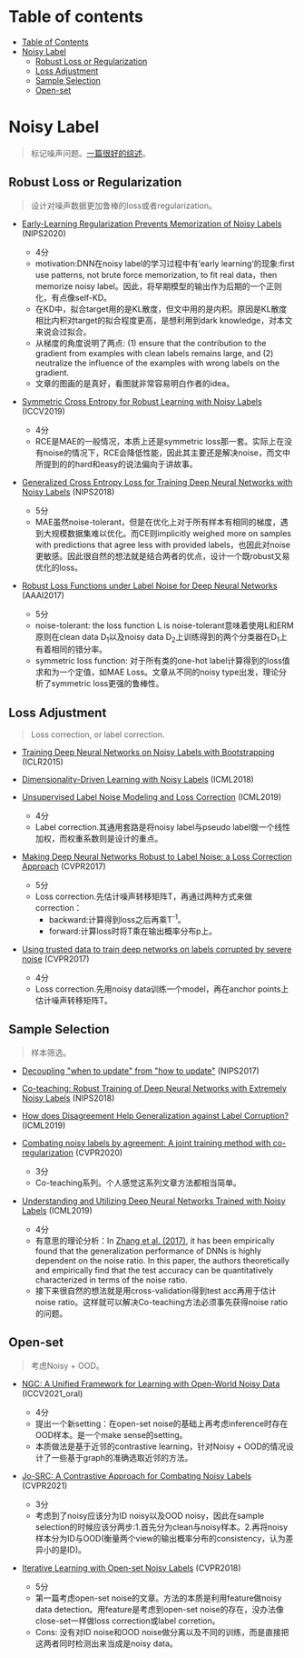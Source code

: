 # Table of contents

- [Table of Contents](#table-of-contents)
- [Noisy Label](#noisy-label)
    - [Robust Loss or Regularization](#robust-loss-or-regularization)
    - [Loss Adjustment](#loss-adjustment)
    - [Sample Selection](#sample-selection)
    - [Open-set](#open-set)


# Noisy Label

> 标记噪声问题。[一篇很好的综述](https://arxiv.org/abs/2007.08199)。

## Robust Loss or Regularization

> 设计对噪声数据更加鲁棒的loss或者regularization。
  
- [Early-Learning Regularization Prevents Memorization of Noisy Labels](https://arxiv.org/abs/2007.00151) (NIPS2020)
    - 4分
    - motivation:DNN在noisy label的学习过程中有’early learning‘的现象:first use patterns, not brute force memorization, to fit real data，then memorize noisy label。因此，将早期模型的输出作为后期的一个正则化，有点像self-KD。
    - 在KD中，拟合target用的是KL散度，但文中用的是内积。原因是KL散度相比内积对target的拟合程度更高，是想利用到dark knowledge，对本文来说会过拟合。
    - 从梯度的角度说明了两点: (1) ensure that the contribution to the gradient from examples with clean labels remains large, and (2) neutralize the influence of the examples with wrong labels on the gradient.
    - 文章的图画的是真好，看图就非常容易明白作者的idea。

- [Symmetric Cross Entropy for Robust Learning with Noisy Labels](https://arxiv.org/abs/1908.06112) (ICCV2019)
    - 4分
    - RCE是MAE的一般情况，本质上还是symmetric loss那一套。实际上在没有noise的情况下，RCE会降低性能，因此其主要还是解决noise，而文中所提到的的hard和easy的说法偏向于讲故事。

- [Generalized Cross Entropy Loss for Training Deep Neural Networks with Noisy Labels](https://arxiv.org/abs/1805.07836) (NIPS2018)
    - 5分
    - MAE虽然noise-tolerant，但是在优化上对于所有样本有相同的梯度，遇到大规模数据集难以优化。而CE则implicitly weighed more on samples with predictions that agree less with provided labels，也因此对noise更敏感。因此很自然的想法就是结合两者的优点，设计一个既robust又易优化的loss。

- [Robust Loss Functions under Label Noise for Deep Neural Networks](https://arxiv.org/abs/1712.09482) (AAAI2017)
    - 5分
    - noise-tolerant: the loss function L is noise-tolerant意味着使用L和ERM原则在clean data D<sub>1</sub>以及noisy data D<sub>2</sub>上训练得到的两个分类器在D<sub>1</sub>上有着相同的错分率。
    - symmetric loss function: 对于所有类的one-hot label计算得到的loss值求和为一个定值，如MAE Loss。文章从不同的noisy type出发，理论分析了symmetric loss更强的鲁棒性。


## Loss Adjustment

> Loss correction, or label correction.

- [Training Deep Neural Networks on Noisy Labels with Bootstrapping](https://arxiv.org/abs/1412.6596) (ICLR2015)
- [Dimensionality-Driven Learning with Noisy Labels](https://arxiv.org/abs/1806.02612) (ICML2018)
- [Unsupervised Label Noise Modeling and Loss Correction](https://arxiv.org/abs/1904.11238) (ICML2019)
    - 4分
    - Label correction.其通用套路是将noisy label与pseudo label做一个线性加权，而权重系数则是设计的重点。

- [Making Deep Neural Networks Robust to Label Noise: a Loss Correction Approach](https://arxiv.org/abs/1609.03683) (CVPR2017)
    - 5分
    - Loss correction.先估计噪声转移矩阵T，再通过两种方式来做correction：
        - backward:计算得到loss之后再乘T<sup>-1</sup>。
        - forward:计算loss时将T乘在输出概率分布p上。

- [Using trusted data to train deep networks on labels corrupted by severe noise](https://arxiv.org/abs/1609.03683) (CVPR2017)
    - 4分
    - Loss correction.先用noisy data训练一个model，再在anchor points上估计噪声转移矩阵T。


## Sample Selection

> 样本筛选。

- [Decoupling "when to update" from "how to update"](https://arxiv.org/abs/1706.02613) (NIPS2017)
- [Co-teaching: Robust Training of Deep Neural Networks with Extremely Noisy Labels](https://arxiv.org/abs/1804.06872) (NIPS2018)
- [How does Disagreement Help Generalization against Label Corruption?](https://arxiv.org/abs/1901.04215) (ICML2019)
- [Combating noisy labels by agreement: A joint training method with co-regularization](https://arxiv.org/abs/2003.02752) (CVPR2020)
    - 3分
    - Co-teaching系列。个人感觉这系列文章方法都相当简单。

- [Understanding and Utilizing Deep Neural Networks Trained with Noisy Labels](https://arxiv.org/abs/1905.05040) (ICML2019)
    - 4分
    - 有意思的理论分析：In [Zhang et al. (2017)](https://arxiv.org/abs/1611.03530), it has
    been empirically found that the generalization performance of DNNs is highly dependent on the noise ratio. In this paper, the authors theoretically and empirically find that the test accuracy can be quantitatively characterized in terms of the noise ratio.
    - 接下来很自然的想法就是用cross-validation得到test acc再用于估计noise ratio。这样就可以解决Co-teaching方法必须事先获得noise ratio的问题。

## Open-set

> 考虑Noisy + OOD。

- [NGC: A Unified Framework for Learning with Open-World Noisy Data](https://arxiv.org/abs/2108.11035) (ICCV2021_oral)
    - 4分
    - 提出一个新setting：在open-set noise的基础上再考虑inference时存在OOD样本。是一个make sense的setting。
    - 本质做法是基于近邻的contrastive learning，针对Noisy + OOD的情况设计了一些基于graph的准确选取近邻的方法。

- [Jo-SRC: A Contrastive Approach for Combating Noisy Labels](https://arxiv.org/abs/2103.13029) (CVPR2021)
    - 3分
    - 考虑到了noisy应该分为ID noisy以及OOD noisy，因此在sample selection的时候应该分两步:1.首先分为clean与noisy样本。2.再将noisy样本分为ID与OOD(衡量两个view的输出概率分布的consistency，认为差异小的是ID)。

- [Iterative Learning with Open-set Noisy Labels](https://arxiv.org/abs/1804.00092) (CVPR2018)
    - 5分
    - 第一篇考虑open-set noise的文章。方法的本质是利用feature做noisy data detection。用feature是考虑到open-set noise的存在，没办法像close-set一样做loss correction或label corretion。
    - Cons: 没有对ID noise和OOD noise做分离以及不同的训练，而是直接把这两者同时检测出来当成是noisy data。
